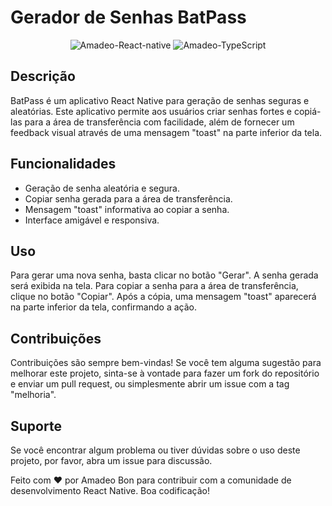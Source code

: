 # Gerador de Senhas BatPass

<div align="center"> 
<img  alt="Amadeo-React-native" src="https://img.shields.io/badge/React-20232A?style=for-the-badge&logo=react_native&logoColor=61DAFB">
<img  alt="Amadeo-TypeScript" src="https://img.shields.io/badge/TypeScript-007ACC?style=for-the-badge&logo=typescript&logoColor=white">
</div>

## Descrição

BatPass é um aplicativo React Native para geração de senhas seguras e
aleatórias. Este aplicativo permite aos usuários criar senhas fortes e copiá-las
para a área de transferência com facilidade, além de fornecer um feedback visual
através de uma mensagem "toast" na parte inferior da tela.

## Funcionalidades

- Geração de senha aleatória e segura.
- Copiar senha gerada para a área de transferência.
- Mensagem "toast" informativa ao copiar a senha.
- Interface amigável e responsiva.

## Uso

Para gerar uma nova senha, basta clicar no botão "Gerar". A senha gerada será
exibida na tela. Para copiar a senha para a área de transferência, clique no
botão "Copiar". Após a cópia, uma mensagem "toast" aparecerá na parte inferior
da tela, confirmando a ação.

## Contribuições

Contribuições são sempre bem-vindas! Se você tem alguma sugestão para melhorar
este projeto, sinta-se à vontade para fazer um fork do repositório e enviar um
pull request, ou simplesmente abrir um issue com a tag "melhoria".

## Suporte

Se você encontrar algum problema ou tiver dúvidas sobre o uso deste projeto, por
favor, abra um issue para discussão.

Feito com ❤️ por Amadeo Bon para contribuir com a comunidade de desenvolvimento
React Native. Boa codificação!
